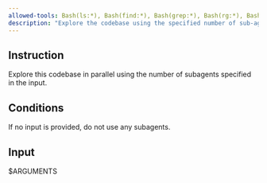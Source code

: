 ```yaml
---
allowed-tools: Bash(ls:*), Bash(find:*), Bash(grep:*), Bash(rg:*), Bash(tree:*), Bash(pnpm check:fix:*), Bash(pnpm test:*), Bash(pnpm type-check:*), Bash(pnpm test:coverage:*), Bash(pnpm test:*)
description: "Explore the codebase using the specified number of sub-agents"
---
```


## Instruction

Explore this codebase in parallel using the number of subagents specified in the input.

## Conditions

If no input is provided, do not use any subagents.

## Input

$ARGUMENTS
